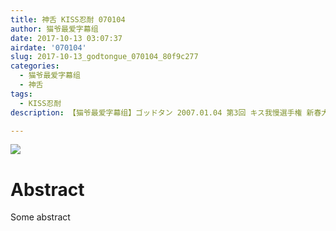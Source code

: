 ```yaml
---
title: 神舌 KISS忍耐 070104
author: 猫爷最爱字幕组
date: 2017-10-13 03:07:37
airdate: '070104'
slug: 2017-10-13_godtongue_070104_80f9c277
categories:
  - 猫爷最爱字幕组
  - 神舌
tags:
  - KISS忍耐
description: 【猫爷最爱字幕组】ゴッドタン 2007.01.04 第3回 キス我慢選手権 新春大復活SP_高清

---
```

![](/img/gakki.jpg)
# Abstract
Some abstract

